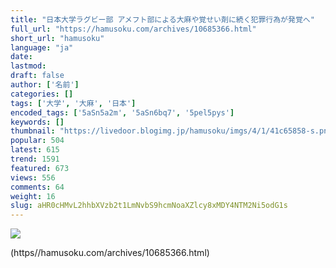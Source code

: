 ```yaml
---
title: "日本大学ラグビー部 アメフト部による大麻や覚せい剤に続く犯罪行為が発覚へ"
full_url: "https://hamusoku.com/archives/10685366.html"
short_url: "hamusoku"
language: "ja"
date: 
lastmod: 
draft: false
author: ['名前']
categories: []
tags: ['大学', '大麻', '日本']
encoded_tags: ['5aSn5a2m', '5aSn6bq7', '5pel5pys']
keywords: []
thumbnail: "https://livedoor.blogimg.jp/hamusoku/imgs/4/1/41c65858-s.png"
popular: 504
latest: 615
trend: 1591
featured: 673
views: 556
comments: 64
weight: 16
slug: aHR0cHMvL2hhbXVzb2t1LmNvbS9hcmNoaXZlcy8xMDY4NTM2Ni5odG1s
---
```


![](https://livedoor.blogimg.jp/hamusoku/imgs/4/1/41c65858-s.png)



(https//hamusoku.com/archives/10685366.html)
